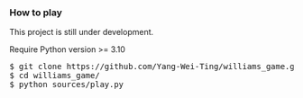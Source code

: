 <h3>How to play</h3>

This project is still under development.

Require Python version >= 3.10

<p><pre>
$ git clone https://github.com/Yang-Wei-Ting/williams_game.git
$ cd williams_game/
$ python sources/play.py
</pre></p>
